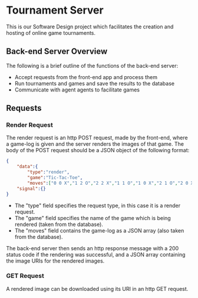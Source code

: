# Tournament Server
This is our Software Design project which facilitates the creation and hosting of online game tournaments.

## Back-end Server Overview 
The following is a brief outline of the functions of the back-end server:
* Accept requests from the front-end app and process them
* Run tournaments and games and save the results to the database
* Communicate with agent agents to facilitate games

## Requests

### Render Request
The render request is an http POST request, made by the front-end, where a game-log is given and the server renders the images of that game.
The body of the POST request should be a JSON object of the following format:
```JSON
{
	"data":{
		"type":"render",
		"game":"Tic-Tac-Toe",
		"moves":["0 0 X","1 2 O","2 2 X","1 1 O","1 0 X","2 1 O","2 0 X"]},
	"signal":{}
}
```
* The "type" field specifies the request type, in this case it is a render request.
* The "game" field specifies the name of the game which is being rendered (taken from the database).
* The "moves" field contains the game-log as a JSON array (also taken from the database).

The back-end server then sends an http response message with a 200 status code if the rendering was successful, and a JSON array containing the image URIs for the rendered images.

### GET Request
A rendered image can be downloaded using its URI in an http GET request. 
